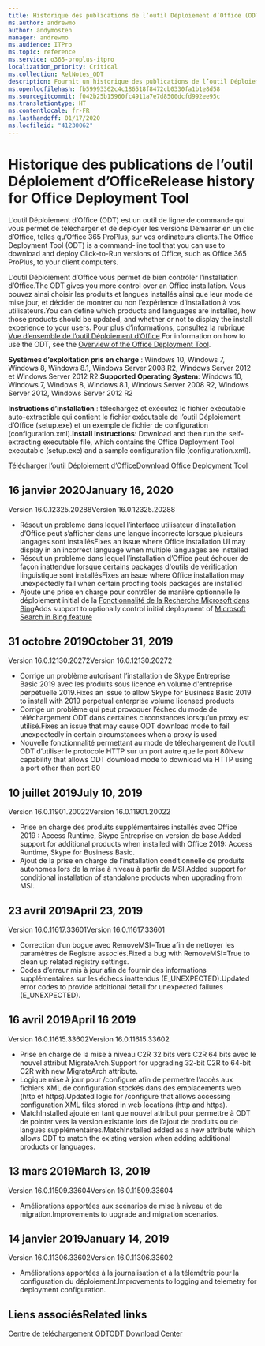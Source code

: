 ```yaml
---
title: Historique des publications de l’outil Déploiement d’Office (ODT)
ms.author: andrewmo
author: andymosten
manager: andrewmo
ms.audience: ITPro
ms.topic: reference
ms.service: o365-proplus-itpro
localization_priority: Critical
ms.collection: RelNotes_ODT
description: Fournit un historique des publications de l’outil Déploiement d’Office (ODT) destiné aux professionnels de l’informatique
ms.openlocfilehash: fb59993362c4c186518f8472cb0330fa1b1e8d58
ms.sourcegitcommit: f042b25b15960fc4911a7e7d8500dcfd992ee95c
ms.translationtype: HT
ms.contentlocale: fr-FR
ms.lasthandoff: 01/17/2020
ms.locfileid: "41230062"
---
```

# <a name="release-history-for-office-deployment-tool"></a><span data-ttu-id="59e49-103">Historique des publications de l’outil Déploiement d’Office</span><span class="sxs-lookup"><span data-stu-id="59e49-103">Release history for Office Deployment Tool</span></span>

<span data-ttu-id="59e49-104">L’outil Déploiement d’Office (ODT) est un outil de ligne de commande qui vous permet de télécharger et de déployer les versions Démarrer en un clic d’Office, telles qu’Office 365 ProPlus, sur vos ordinateurs clients.</span><span class="sxs-lookup"><span data-stu-id="59e49-104">The Office Deployment Tool (ODT) is a command-line tool that you can use to download and deploy Click-to-Run versions of Office, such as Office 365 ProPlus, to your client computers.</span></span> 


<span data-ttu-id="59e49-105">L’outil Déploiement d’Office vous permet de bien contrôler l’installation d’Office.</span><span class="sxs-lookup"><span data-stu-id="59e49-105">The ODT gives you more control over an Office installation.</span></span> <span data-ttu-id="59e49-106">Vous pouvez ainsi choisir les produits et langues installés ainsi que leur mode de mise jour, et décider de montrer ou non l’expérience d’installation à vos utilisateurs.</span><span class="sxs-lookup"><span data-stu-id="59e49-106">You can define which products and languages are installed, how those products should be updated, and whether or not to display the install experience to your users.</span></span> <span data-ttu-id="59e49-107">Pour plus d’informations, consultez la rubrique [Vue d’ensemble de l’outil Déploiement d’Office](https://docs.microsoft.com/deployoffice/overview-of-the-office-2016-deployment-tool).</span><span class="sxs-lookup"><span data-stu-id="59e49-107">For information on how to use the ODT, see the [Overview of the Office Deployment Tool](https://docs.microsoft.com/deployoffice/overview-of-the-office-2016-deployment-tool).</span></span>

 <span data-ttu-id="59e49-108">**Systèmes d’exploitation pris en charge** : Windows 10, Windows 7, Windows 8, Windows 8.1, Windows Server 2008 R2, Windows Server 2012 et Windows Server 2012 R2.</span><span class="sxs-lookup"><span data-stu-id="59e49-108">**Supported Operating System**: Windows 10, Windows 7, Windows 8, Windows 8.1, Windows Server 2008 R2, Windows Server 2012, Windows Server 2012 R2</span></span> 
 
 <span data-ttu-id="59e49-109">**Instructions d’installation** : téléchargez et exécutez le fichier exécutable auto-extractible qui contient le fichier exécutable de l’outil Déploiement d’Office (setup.exe) et un exemple de fichier de configuration (configuration.xml).</span><span class="sxs-lookup"><span data-stu-id="59e49-109">**Install Instructions**: Download and then run the self-extracting executable file, which contains the Office Deployment Tool executable (setup.exe) and a sample configuration file (configuration.xml).</span></span> 

[<span data-ttu-id="59e49-110">Télécharger l’outil Déploiement d’Office</span><span class="sxs-lookup"><span data-stu-id="59e49-110">Download Office Deployment Tool</span></span>](https://www.microsoft.com/en-us/download/confirmation.aspx?id=49117)


## <a name="january-16-2020"></a><span data-ttu-id="59e49-111">16 janvier 2020</span><span class="sxs-lookup"><span data-stu-id="59e49-111">January 16, 2020</span></span>

<span data-ttu-id="59e49-112">Version 16.0.12325.20288</span><span class="sxs-lookup"><span data-stu-id="59e49-112">Version 16.0.12325.20288</span></span>
- <span data-ttu-id="59e49-113">Résout un problème dans lequel l’interface utilisateur d’installation d’Office peut s’afficher dans une langue incorrecte lorsque plusieurs langages sont installés</span><span class="sxs-lookup"><span data-stu-id="59e49-113">Fixes an issue where Office installation UI may display in an incorrect language when multiple languages are installed</span></span>
- <span data-ttu-id="59e49-114">Résout un problème dans lequel l’installation d’Office peut échouer de façon inattendue lorsque certains packages d'outils de vérification linguistique sont installés</span><span class="sxs-lookup"><span data-stu-id="59e49-114">Fixes an issue where Office installation may unexpectedly fail when certain proofing tools packages are installed</span></span>
- <span data-ttu-id="59e49-115">Ajoute une prise en charge pour contrôler de manière optionnelle le déploiement initial de la [Fonctionnalité de la Recherche Microsoft dans Bing](https://go.microsoft.com/fwlink/p/?linkid=2109345)</span><span class="sxs-lookup"><span data-stu-id="59e49-115">Adds support to optionally control initial deployment of [Microsoft Search in Bing feature](https://go.microsoft.com/fwlink/p/?linkid=2109345)</span></span>


## <a name="october-31-2019"></a><span data-ttu-id="59e49-116">31 octobre 2019</span><span class="sxs-lookup"><span data-stu-id="59e49-116">October 31, 2019</span></span>

<span data-ttu-id="59e49-117">Version 16.0.12130.20272</span><span class="sxs-lookup"><span data-stu-id="59e49-117">Version 16.0.12130.20272</span></span>
- <span data-ttu-id="59e49-118">Corrige un problème autorisant l’installation de Skype Entreprise Basic 2019 avec les produits sous licence en volume d'entreprise perpétuelle 2019.</span><span class="sxs-lookup"><span data-stu-id="59e49-118">Fixes an issue to allow Skype for Business Basic 2019 to install with 2019 perpetual enterprise volume licensed products</span></span>
- <span data-ttu-id="59e49-119">Corrige un problème qui peut provoquer l’échec du mode de téléchargement ODT dans certaines circonstances lorsqu’un proxy est utilisé.</span><span class="sxs-lookup"><span data-stu-id="59e49-119">Fixes an issue that may cause ODT download mode to fail unexpectedly in certain circumstances when a proxy is used</span></span>
- <span data-ttu-id="59e49-120">Nouvelle fonctionnalité permettant au mode de téléchargement de l’outil ODT d’utiliser le protocole HTTP sur un port autre que le port 80</span><span class="sxs-lookup"><span data-stu-id="59e49-120">New capability that allows ODT download mode to download via HTTP using a port other than port 80</span></span>


## <a name="july-10-2019"></a><span data-ttu-id="59e49-121">10 juillet 2019</span><span class="sxs-lookup"><span data-stu-id="59e49-121">July 10, 2019</span></span>

<span data-ttu-id="59e49-122">Version 16.0.11901.20022</span><span class="sxs-lookup"><span data-stu-id="59e49-122">Version 16.0.11901.20022</span></span>
- <span data-ttu-id="59e49-123">Prise en charge des produits supplémentaires installés avec Office 2019 : Access Runtime, Skype Entreprise en version de base.</span><span class="sxs-lookup"><span data-stu-id="59e49-123">Added support for additional products when installed with Office 2019: Access Runtime, Skype for Business Basic.</span></span>
- <span data-ttu-id="59e49-124">Ajout de la prise en charge de l’installation conditionnelle de produits autonomes lors de la mise à niveau à partir de MSI.</span><span class="sxs-lookup"><span data-stu-id="59e49-124">Added support for conditional installation of standalone products when upgrading from MSI.</span></span>

## <a name="april-23-2019"></a><span data-ttu-id="59e49-125">23 avril 2019</span><span class="sxs-lookup"><span data-stu-id="59e49-125">April 23, 2019</span></span>

<span data-ttu-id="59e49-126">Version 16.0.11617.33601</span><span class="sxs-lookup"><span data-stu-id="59e49-126">Version 16.0.11617.33601</span></span>
- <span data-ttu-id="59e49-127">Correction d’un bogue avec RemoveMSI=True afin de nettoyer les paramètres de Registre associés.</span><span class="sxs-lookup"><span data-stu-id="59e49-127">Fixed a bug with RemoveMSI=True to clean up related registry settings.</span></span>
- <span data-ttu-id="59e49-128">Codes d’erreur mis à jour afin de fournir des informations supplémentaires sur les échecs inattendus (E_UNEXPECTED).</span><span class="sxs-lookup"><span data-stu-id="59e49-128">Updated error codes to provide additional detail for unexpected failures (E_UNEXPECTED).</span></span>

## <a name="april-16-2019"></a><span data-ttu-id="59e49-129">16 avril 2019</span><span class="sxs-lookup"><span data-stu-id="59e49-129">April 16 2019</span></span>

<span data-ttu-id="59e49-130">Version 16.0.11615.33602</span><span class="sxs-lookup"><span data-stu-id="59e49-130">Version 16.0.11615.33602</span></span>
- <span data-ttu-id="59e49-131">Prise en charge de la mise à niveau C2R 32 bits vers C2R 64 bits avec le nouvel attribut MigrateArch.</span><span class="sxs-lookup"><span data-stu-id="59e49-131">Support for upgrading 32-bit C2R to 64-bit C2R with new MigrateArch attribute.</span></span>
- <span data-ttu-id="59e49-132">Logique mise à jour pour /configure afin de permettre l’accès aux fichiers XML de configuration stockés dans des emplacements web (http et https).</span><span class="sxs-lookup"><span data-stu-id="59e49-132">Updated logic for /configure that allows accessing configuration XML files stored in web locations (http and https).</span></span>
- <span data-ttu-id="59e49-133">MatchInstalled ajouté en tant que nouvel attribut pour permettre à ODT de pointer vers la version existante lors de l’ajout de produits ou de langues supplémentaires.</span><span class="sxs-lookup"><span data-stu-id="59e49-133">MatchInstalled added as a new attribute which allows ODT to match the existing version when adding additional products or languages.</span></span>

## <a name="march-13-2019"></a><span data-ttu-id="59e49-134">13 mars 2019</span><span class="sxs-lookup"><span data-stu-id="59e49-134">March 13, 2019</span></span>

<span data-ttu-id="59e49-135">Version 16.0.11509.33604</span><span class="sxs-lookup"><span data-stu-id="59e49-135">Version 16.0.11509.33604</span></span>
- <span data-ttu-id="59e49-136">Améliorations apportées aux scénarios de mise à niveau et de migration.</span><span class="sxs-lookup"><span data-stu-id="59e49-136">Improvements to upgrade and migration scenarios.</span></span>

## <a name="january-14-2019"></a><span data-ttu-id="59e49-137">14 janvier 2019</span><span class="sxs-lookup"><span data-stu-id="59e49-137">January 14, 2019</span></span>

<span data-ttu-id="59e49-138">Version 16.0.11306.33602</span><span class="sxs-lookup"><span data-stu-id="59e49-138">Version 16.0.11306.33602</span></span>
- <span data-ttu-id="59e49-139">Améliorations apportées à la journalisation et à la télémétrie pour la configuration du déploiement.</span><span class="sxs-lookup"><span data-stu-id="59e49-139">Improvements to logging and telemetry for deployment configuration.</span></span>


## <a name="related-links"></a><span data-ttu-id="59e49-140">Liens associés</span><span class="sxs-lookup"><span data-stu-id="59e49-140">Related links</span></span>

[<span data-ttu-id="59e49-141">Centre de téléchargement ODT</span><span class="sxs-lookup"><span data-stu-id="59e49-141">ODT Download Center</span></span>](https://www.microsoft.com/en-us/download/details.aspx?id=49117)